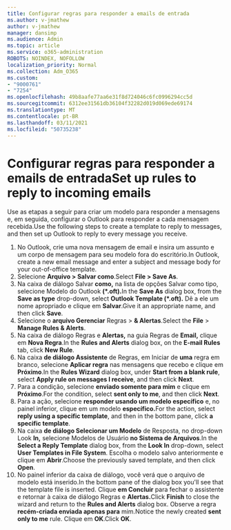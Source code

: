```yaml
---
title: Configurar regras para responder a emails de entrada
ms.author: v-jmathew
author: v-jmathew
manager: dansimp
ms.audience: Admin
ms.topic: article
ms.service: o365-administration
ROBOTS: NOINDEX, NOFOLLOW
localization_priority: Normal
ms.collection: Adm_O365
ms.custom:
- "9000761"
- "7254"
ms.openlocfilehash: 49b8aafe77aa6e31f8d724046c6fc0996294cc5d
ms.sourcegitcommit: 6312ee31561db36104f32282d019d069ede69174
ms.translationtype: MT
ms.contentlocale: pt-BR
ms.lasthandoff: 03/11/2021
ms.locfileid: "50735238"
---
```

# <a name="set-up-rules-to-reply-to-incoming-emails"></a><span data-ttu-id="4792e-102">Configurar regras para responder a emails de entrada</span><span class="sxs-lookup"><span data-stu-id="4792e-102">Set up rules to reply to incoming emails</span></span>

<span data-ttu-id="4792e-103">Use as etapas a seguir para criar um modelo para responder a mensagens e, em seguida, configurar o Outlook para responder a cada mensagem recebida.</span><span class="sxs-lookup"><span data-stu-id="4792e-103">Use the following steps to create a template to reply to messages, and then set up Outlook to reply to every message you receive.</span></span>

1. <span data-ttu-id="4792e-104">No Outlook, crie uma nova mensagem de email e insira um assunto e um corpo de mensagem para seu modelo fora do escritório.</span><span class="sxs-lookup"><span data-stu-id="4792e-104">In Outlook, create a new email message and enter a subject and message body for your out-of-office template.</span></span>
2. <span data-ttu-id="4792e-105">Selecione **Arquivo > Salvar como**.</span><span class="sxs-lookup"><span data-stu-id="4792e-105">Select **File > Save As**.</span></span>
3. <span data-ttu-id="4792e-106">Na caixa de diálogo Salvar  **como,** na lista de opções Salvar como tipo, selecione Modelo do Outlook **(\*.oft).**</span><span class="sxs-lookup"><span data-stu-id="4792e-106">In the **Save As** dialog box, from the **Save as type** drop-down, select **Outlook Template (\*.oft).**</span></span> <span data-ttu-id="4792e-107">Dê a ele um nome apropriado e clique em **Salvar**.</span><span class="sxs-lookup"><span data-stu-id="4792e-107">Give it an appropriate name, and then click **Save**.</span></span>
4. <span data-ttu-id="4792e-108">Selecione o **arquivo Gerenciar** Regras  >  **& Alertas**.</span><span class="sxs-lookup"><span data-stu-id="4792e-108">Select the **File** > **Manage Rules & Alerts**.</span></span>
5. <span data-ttu-id="4792e-109">Na caixa de diálogo Regras e **Alertas,** na guia Regras de **Email,** clique em **Nova Regra**.</span><span class="sxs-lookup"><span data-stu-id="4792e-109">In the **Rules and Alerts** dialog box, on the **E-mail Rules** tab, click **New Rule**.</span></span>
6. <span data-ttu-id="4792e-110">Na caixa **de diálogo Assistente** de Regras, em Iniciar de **uma** regra em branco, selecione **Aplicar regra** nas mensagens que recebo e clique em **Próximo**.</span><span class="sxs-lookup"><span data-stu-id="4792e-110">In the **Rules Wizard** dialog box, under **Start from a blank rule**, select **Apply rule on messages I receive**, and then click **Next**.</span></span>
7. <span data-ttu-id="4792e-111">Para a condição, selecione **enviado somente para mim** e clique em **Próximo**.</span><span class="sxs-lookup"><span data-stu-id="4792e-111">For the condition, select **sent only to me**, and then click **Next**.</span></span>
8. <span data-ttu-id="4792e-112">Para a ação, selecione **responder usando um modelo específico** e, no painel inferior, clique em um modelo **específico.**</span><span class="sxs-lookup"><span data-stu-id="4792e-112">For the action, select **reply using a specific template**, and then in the bottom pane, click **a specific template**.</span></span>
9. <span data-ttu-id="4792e-113">Na caixa **de diálogo Selecionar um Modelo** de Resposta, no drop-down Look **In,** selecione Modelos de Usuário **no Sistema de Arquivos**.</span><span class="sxs-lookup"><span data-stu-id="4792e-113">In the **Select a Reply Template** dialog box, from the **Look In** drop-down, select **User Templates in File System**.</span></span> <span data-ttu-id="4792e-114">Escolha o modelo salvo anteriormente e clique em **Abrir**.</span><span class="sxs-lookup"><span data-stu-id="4792e-114">Choose the previously saved template, and then click **Open**.</span></span>
10. <span data-ttu-id="4792e-115">No painel inferior da caixa de diálogo, você verá que o arquivo de modelo está inserido.</span><span class="sxs-lookup"><span data-stu-id="4792e-115">In the bottom pane of the dialog box you'll see that the template file is inserted.</span></span> <span data-ttu-id="4792e-116">Clique **em Concluir** para fechar o assistente e retornar à caixa de diálogo Regras e **Alertas.**</span><span class="sxs-lookup"><span data-stu-id="4792e-116">Click **Finish** to close the wizard and return to the **Rules and Alerts** dialog box.</span></span> <span data-ttu-id="4792e-117">Observe a regra **recém-criada enviada apenas para** mim.</span><span class="sxs-lookup"><span data-stu-id="4792e-117">Notice the newly created **sent only to me** rule.</span></span> <span data-ttu-id="4792e-118">Clique em **OK**.</span><span class="sxs-lookup"><span data-stu-id="4792e-118">Click **OK**.</span></span>
